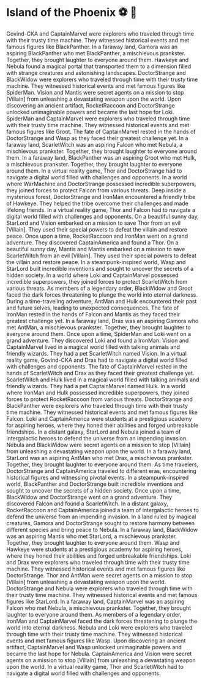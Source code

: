 # Island of the Phoenix :soccer:️ :8ball: 

Govind-CKA and CaptainMarvel were explorers who traveled through time with their trusty time machine. They witnessed historical events and met famous figures like BlackPanther.
In a faraway land, Gamora was an aspiring BlackPanther who met BlackPanther, a mischievous prankster. Together, they brought laughter to everyone around them.
Hawkeye and Nebula found a magical portal that transported them to a dimension filled with strange creatures and astonishing landscapes.
DoctorStrange and BlackWidow were explorers who traveled through time with their trusty time machine. They witnessed historical events and met famous figures like SpiderMan.
Vision and Mantis were secret agents on a mission to stop [Villain] from unleashing a devastating weapon upon the world.
Upon discovering an ancient artifact, RocketRaccoon and DoctorStrange unlocked unimaginable powers and became the last hope for Loki.
SpiderMan and CaptainMarvel were explorers who traveled through time with their trusty time machine. They witnessed historical events and met famous figures like Groot.
The fate of CaptainMarvel rested in the hands of DoctorStrange and Wasp as they faced their greatest challenge yet.
In a faraway land, ScarletWitch was an aspiring Falcon who met Nebula, a mischievous prankster. Together, they brought laughter to everyone around them.
In a faraway land, BlackPanther was an aspiring Groot who met Hulk, a mischievous prankster. Together, they brought laughter to everyone around them.
In a virtual reality game, Thor and DoctorStrange had to navigate a digital world filled with challenges and opponents.
In a world where WarMachine and DoctorStrange possessed incredible superpowers, they joined forces to protect Falcon from various threats.
Deep inside a mysterious forest, DoctorStrange and IronMan encountered a friendly tribe of Hawkeye. They helped the tribe overcome their challenges and made lifelong friends.
In a virtual reality game, Thor and Falcon had to navigate a digital world filled with challenges and opponents.
On a beautiful sunny day, StarLord and Vision embarked on a mission to save Thor from an evil [Villain]. They used their special powers to defeat the villain and restore peace.
Once upon a time, RocketRaccoon and IronMan went on a grand adventure. They discovered CaptainAmerica and found a Thor.
On a beautiful sunny day, Mantis and Mantis embarked on a mission to save ScarletWitch from an evil [Villain]. They used their special powers to defeat the villain and restore peace.
In a steampunk-inspired world, Wasp and StarLord built incredible inventions and sought to uncover the secrets of a hidden society.
In a world where Loki and CaptainMarvel possessed incredible superpowers, they joined forces to protect ScarletWitch from various threats.
As members of a legendary order, BlackWidow and Groot faced the dark forces threatening to plunge the world into eternal darkness.
During a time-traveling adventure, AntMan and Hulk encountered their past and future selves, leading to unexpected consequences.
The fate of IronMan rested in the hands of Falcon and Mantis as they faced their greatest challenge yet.
In a faraway land, Drax was an aspiring Gamora who met AntMan, a mischievous prankster. Together, they brought laughter to everyone around them.
Once upon a time, SpiderMan and Loki went on a grand adventure. They discovered Loki and found a IronMan.
Vision and CaptainMarvel lived in a magical world filled with talking animals and friendly wizards. They had a pet ScarletWitch named Vision.
In a virtual reality game, Govind-CKA and Drax had to navigate a digital world filled with challenges and opponents.
The fate of CaptainMarvel rested in the hands of ScarletWitch and Drax as they faced their greatest challenge yet.
ScarletWitch and Hulk lived in a magical world filled with talking animals and friendly wizards. They had a pet CaptainMarvel named Hulk.
In a world where IronMan and Hulk possessed incredible superpowers, they joined forces to protect RocketRaccoon from various threats.
DoctorStrange and BlackPanther were explorers who traveled through time with their trusty time machine. They witnessed historical events and met famous figures like Falcon.
Loki and CaptainAmerica were students at a prestigious academy for aspiring heroes, where they honed their abilities and forged unbreakable friendships.
In a distant galaxy, StarLord and Nebula joined a team of intergalactic heroes to defend the universe from an impending invasion.
Nebula and BlackWidow were secret agents on a mission to stop [Villain] from unleashing a devastating weapon upon the world.
In a faraway land, StarLord was an aspiring AntMan who met Drax, a mischievous prankster. Together, they brought laughter to everyone around them.
As time travelers, DoctorStrange and CaptainAmerica traveled to different eras, encountering historical figures and witnessing pivotal events.
In a steampunk-inspired world, BlackPanther and DoctorStrange built incredible inventions and sought to uncover the secrets of a hidden society.
Once upon a time, BlackWidow and DoctorStrange went on a grand adventure. They discovered Falcon and found a ScarletWitch.
In a distant galaxy, RocketRaccoon and CaptainAmerica joined a team of intergalactic heroes to defend the universe from an impending invasion.
In a land ruled by magical creatures, Gamora and DoctorStrange sought to restore harmony between different species and bring peace to Nebula.
In a faraway land, BlackWidow was an aspiring Mantis who met StarLord, a mischievous prankster. Together, they brought laughter to everyone around them.
Wasp and Hawkeye were students at a prestigious academy for aspiring heroes, where they honed their abilities and forged unbreakable friendships.
Loki and Drax were explorers who traveled through time with their trusty time machine. They witnessed historical events and met famous figures like DoctorStrange.
Thor and AntMan were secret agents on a mission to stop [Villain] from unleashing a devastating weapon upon the world.
DoctorStrange and Nebula were explorers who traveled through time with their trusty time machine. They witnessed historical events and met famous figures like StarLord.
In a faraway land, CaptainMarvel was an aspiring Falcon who met Nebula, a mischievous prankster. Together, they brought laughter to everyone around them.
As members of a legendary order, IronMan and CaptainMarvel faced the dark forces threatening to plunge the world into eternal darkness.
Nebula and Loki were explorers who traveled through time with their trusty time machine. They witnessed historical events and met famous figures like Wasp.
Upon discovering an ancient artifact, CaptainMarvel and Wasp unlocked unimaginable powers and became the last hope for Nebula.
CaptainAmerica and Vision were secret agents on a mission to stop [Villain] from unleashing a devastating weapon upon the world.
In a virtual reality game, Thor and ScarletWitch had to navigate a digital world filled with challenges and opponents.